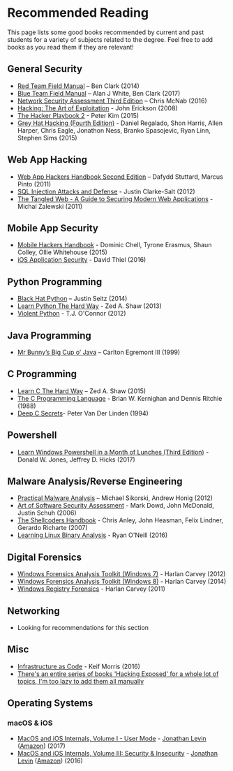 # Recommended Reading

This page lists some good books recommended by current and past students for a variety of subjects related to the degree. Feel free to add books as you read them if they are relevant!

## General Security

* [Red Team Field Manual](https://www.amazon.co.uk/Rtfm-Red-Team-Field-Manual/dp/1494295504) – Ben Clark \(2014\)
* [Blue Team Field Manual](https://www.amazon.co.uk/Blue-Team-Field-Manual-BTFM/dp/154101636X/ref=sr_1_1?ie=UTF8&qid=1486652418&sr=8-1&keywords=blue+team+field+manual) – Alan J White, Ben Clark \(2017\)
* [Network Security Assessment Third Edition](https://www.amazon.co.uk/Network-Security-Assessment-Know-Your/dp/149191095X) – Chris McNab \(2016\)
* [Hacking: The Art of Exploitation](https://www.amazon.co.uk/Hacking-Art-Exploitation-Jon-Erickson/dp/1593271441) - John Erickson \(2008\)
* [The Hacker Playbook 2](https://www.amazon.co.uk/d/Books/Hacker-Playbook-Practical-Penetration-Testing/1512214566) - Peter Kim \(2015\)
* [Grey Hat Hacking \(Fourth Edition\)](https://www.amazon.co.uk/Hacking-Ethical-Hackers-Handbook-Fourth/dp/0071832386) - Daniel Regalado, Shon Harris, Allen Harper, Chris Eagle, Jonathon Ness, Branko Spasojevic, Ryan Linn, Stephen Sims \(2015\)

## Web App Hacking

* [Web App Hackers Handbook Second Edition](https://www.amazon.co.uk/Web-Application-Hackers-Handbook-Exploiting/dp/1118026470) – Dafydd Stuttard, Marcus Pinto \(2011\)
* [SQL Injection Attacks and Defense](https://www.amazon.co.uk/Injection-Attacks-Defense-Justin-Clarke-Salt/dp/1597499633) - Justin Clarke-Salt \(2012\)
* [The Tangled Web - A Guide to Securing Modern Web Applications](https://www.amazon.co.uk/Tangled-Web-Securing-Modern-Applications/dp/1593273886) - Michal Zalewski \(2011\)

## Mobile App Security

* [Mobile Hackers Handbook](https://www.amazon.co.uk/Mobile-Application-Hackers-Handbook/dp/1118958500) - Dominic Chell, Tyrone Erasmus, Shaun Colley, Ollie Whitehouse \(2015\)
* [iOS Application Security](https://www.nostarch.com/iossecurity) - David Thiel \(2016\)

## Python Programming

* [Black Hat Python](https://www.amazon.co.uk/d/Books/Black-Hat-Python-Programming-Pentesters/1593275900) – Justin Seitz \(2014\)
* [Learn Python The Hard Way](https://www.amazon.co.uk/Learn-Python-Hard-Way-Introduction/dp/0321884914) - Zed A. Shaw \(2013\)
* [Violent Python](https://www.amazon.co.uk/Violent-Python-Cookbook-Penetration-Engineers/dp/1597499579) - T.J. O'Connor \(2012\)

## Java Programming

* [Mr Bunny’s Big Cup o’ Java](https://www.amazon.co.uk/Mr-Bunnys-Big-oJava-Bunny-x/dp/0201615630) – Carlton Egremont III \(1999\)

## C Programming

* [Learn C The Hard Way](https://www.amazon.co.uk/Learn-Hard-Way-Practical-Computational/dp/0321884922) – Zed A. Shaw \(2015\)
* [The C Programming Language](https://www.amazon.co.uk/C-Programming-Language-2nd/dp/0131103628/ref=sr_1_1?ie=UTF8&qid=1528646680&sr=8-1&keywords=c+programming+language) - Brian W. Kernighan and Dennis Ritchie \(1988\)
* [Deep C Secrets](https://www.amazon.co.uk/Expert-C-Programming-Deep-Secrets-ebook/dp/B00E0LASCU/ref=sr_1_1?s=books&ie=UTF8&qid=1528646752&sr=1-1&keywords=deep+c+secrets)- Peter Van Der Linden \(1994\)

## Powershell

* [Learn Windows Powershell in a Month of Lunches \(Third Edition\)](https://www.amazon.co.uk/d/Books/Learn-Windows-Powershell-Month-Lunches-Donald-Jones/1617294160) - Donald W. Jones, Jeffrey D. Hicks \(2017\)

## Malware Analysis/Reverse Engineering

* [Practical Malware Analysis](https://www.amazon.co.uk/d/Books/Practical-Malware-Analysis-Hands-Dissecting-Malicious-Software/1593272901) – Michael Sikorski, Andrew Honig \(2012\)
* [Art of Software Security Assessment](https://www.amazon.co.uk/d/Books/Art-Software-Security-Assessment-Vulnerabilities/0321444426) - Mark Dowd, John McDonald, Justin Schuh \(2006\)
* [The Shellcoders Handbook](https://www.amazon.co.uk/Shellcoders-Handbook-Discovering-Exploiting-Security/dp/047008023X) - Chris Anley, John Heasman, Felix Lindner, Gerardo Richarte \(2007\)
* [Learning Linux Binary Analysis](https://www.amazon.co.uk/Learning-Binary-Analysis-elfmaster-ONeill/dp/1782167102) - Ryan O'Neill \(2016\)

## Digital Forensics

* [Windows Forensics Analysis Toolkit \(Windows 7\)](https://www.amazon.co.uk/d/Books/Windows-Forensic-Analysis-Toolkit-Advanced-Techniques/1597497274) - Harlan Carvey \(2012\)
* [Windows Forensics Analysis Toolkit \(Windows 8\)](https://www.amazon.co.uk/Windows-Forensic-Analysis-Toolkit-Techniques/dp/0124171575) - Harlan Carvey \(2014\)
* [Windows Registry Forensics](https://www.amazon.co.uk/Windows-Registry-Forensics-Advanced-Forensic/dp/1597495808) - Harlan Carvey \(2011\)

## Networking

* Looking for recommendations for this section

## Misc

* [Infrastructure as Code](https://www.amazon.co.uk/Infrastructure-Code-Managing-Servers-Cloud/dp/1491924357) - Keif Morris \(2016\)
* [There's an entire series of books 'Hacking Exposed' for a whole lot of topics, I'm too lazy to add them all manually](https://researchcenter.paloaltonetworks.com/2016/09/the-cybersecurity-canon-hacking-exposed-series/)

## Operating Systems

### macOS & iOS

* [MacOS and iOS Internals, Volume I - User Mode](http://newosxbook.com/index.php) - [Jonathan Levin](https://twitter.com/Morpheus______) \([Amazon](https://www.amazon.com/MacOS-iOS-Internals-User-Mode/dp/099105556X)\) \(2017\)
* [MacOS and iOS Internals, Volume III: Security & Insecurity](http://newosxbook.com/index.php) - [Jonathan Levin](https://twitter.com/Morpheus______) \([Amazon](https://www.amazon.com/MacOS-iOS-Internals-III-Insecurity/dp/0991055535)\) \(2016\)

